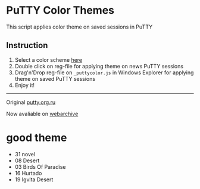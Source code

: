 # PuTTY Color Themes
This script applies color theme on saved sessions in PuTTY

## Instruction 
1. Select a color scheme [here](images/readme.md)
2. Double click on reg-file for applying theme on news PuTTY sessions 
3. Drag'n'Drop reg-file on `_puttycolor.js` in Windows Explorer for applying theme on saved PuTTY sessions
4. Enjoy it!



----
Original [putty.org.ru](http://putty.org.ru/themes/index.html)

Now avaliable on [webarchive]( https://web.archive.org/web/20151122030926/http://putty.org.ru:80/themes/index.html)

# good theme
*  31 novel
*  08 Desert
*  03 Birds Of Paradise
*  16 Hurtado
*  19 Igvita Desert
